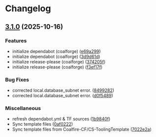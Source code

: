 # Changelog

## [3.1.0](https://github.com/Coalfire-CF/terraform-aws-vpc-nfw/compare/v3.0.5...v3.1.0) (2025-10-16)


### Features

* initialize dependabot (coalforge) ([e69a299](https://github.com/Coalfire-CF/terraform-aws-vpc-nfw/commit/e69a2990c9c34005355283d17daa8a2999eeae3d))
* initialize dependabot (coalforge) ([3d9d61d](https://github.com/Coalfire-CF/terraform-aws-vpc-nfw/commit/3d9d61daf34b220dbd00ad69f161801691838d3b))
* initialize release-please (coalforge) ([374205f](https://github.com/Coalfire-CF/terraform-aws-vpc-nfw/commit/374205ff9d435be64b20f7577b360c8767a2b424))
* initialize release-please (coalforge) ([f3ef17f](https://github.com/Coalfire-CF/terraform-aws-vpc-nfw/commit/f3ef17fbb2defee2f147d169a7c860cd8af81619))


### Bug Fixes

* corrected local.database_subnet error. ([8499282](https://github.com/Coalfire-CF/terraform-aws-vpc-nfw/commit/849928264c672d1e1fb9169922ac34563c4aaacb))
* corrected local.database_subnet error. ([d0f5489](https://github.com/Coalfire-CF/terraform-aws-vpc-nfw/commit/d0f54890b7228ca7b7371853df3321b2493a017d))


### Miscellaneous

* refresh dependabot.yml & TF sources ([1b9840f](https://github.com/Coalfire-CF/terraform-aws-vpc-nfw/commit/1b9840f87d96d73c887fe28ac8bbe20e3d5b0d2a))
* Sync template files ([0af0222](https://github.com/Coalfire-CF/terraform-aws-vpc-nfw/commit/0af022295bb7b16cea590ed173fe750920b601f6))
* Sync template files from Coalfire-CF/CS-ToolingTemplate ([7022e2a](https://github.com/Coalfire-CF/terraform-aws-vpc-nfw/commit/7022e2a529a5c2df5836d531851fc4504a79f49f))
